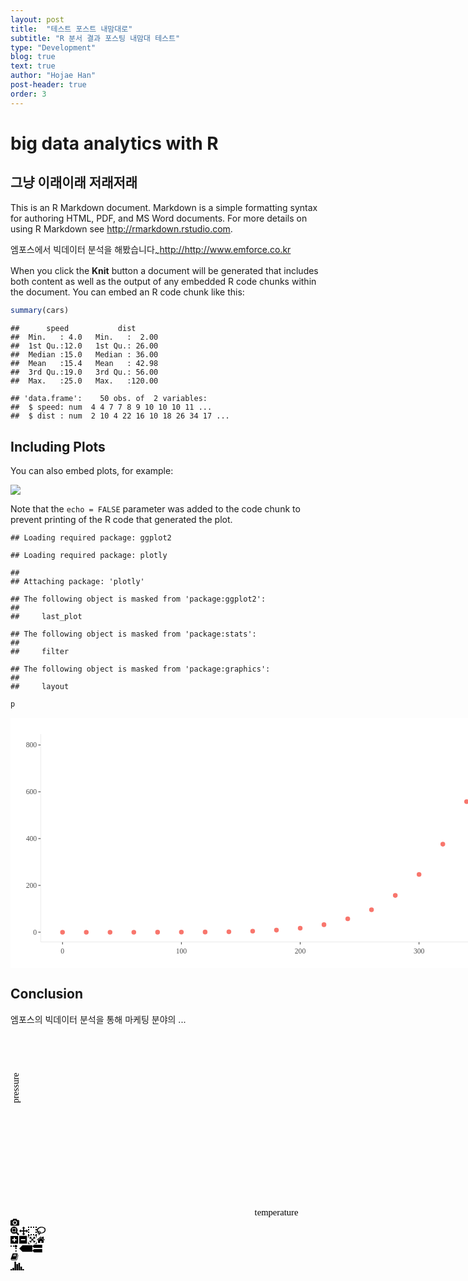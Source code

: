 ```yaml
---
layout: post
title:  "테스트 포스트 내맘대로"
subtitle: "R 분서 결과 포스팅 내맘대 테스트"
type: "Development"
blog: true
text: true
author: "Hojae Han"
post-header: true
order: 3
---
```


# big data analytics with R
## 그냥 이래이래 저래저래

This is an R Markdown document. Markdown is a simple formatting syntax for authoring HTML, PDF, and MS Word documents. For more details on using R Markdown see <http://rmarkdown.rstudio.com>.

엠포스에서 빅데이터 분석을 해봤습니다<sub>~</sub><http://http://www.emforce.co.kr>

When you click the **Knit** button a document will be generated that includes both content as well as the output of any embedded R code chunks within the document. You can embed an R code chunk like this:

``` r
summary(cars)
```

    ##      speed           dist       
    ##  Min.   : 4.0   Min.   :  2.00  
    ##  1st Qu.:12.0   1st Qu.: 26.00  
    ##  Median :15.0   Median : 36.00  
    ##  Mean   :15.4   Mean   : 42.98  
    ##  3rd Qu.:19.0   3rd Qu.: 56.00  
    ##  Max.   :25.0   Max.   :120.00

    ## 'data.frame':    50 obs. of  2 variables:
    ##  $ speed: num  4 4 7 7 8 9 10 10 10 11 ...
    ##  $ dist : num  2 10 4 22 16 10 18 26 34 17 ...

Including Plots
---------------

You can also embed plots, for example:

<img src="md_test_files/figure-markdown_github/pressure-1.png" style="display: block; margin: auto;" />

Note that the `echo = FALSE` parameter was added to the code chunk to prevent printing of the R code that generated the plot.

    ## Loading required package: ggplot2

    ## Loading required package: plotly

    ## 
    ## Attaching package: 'plotly'

    ## The following object is masked from 'package:ggplot2':
    ## 
    ##     last_plot

    ## The following object is masked from 'package:stats':
    ## 
    ##     filter

    ## The following object is masked from 'package:graphics':
    ## 
    ##     layout

``` r
p
```

<div id="htmlwidget-6c524e28b0b01266c4c6" style="width:100%;height:400px;" class="plotly html-widget html-widget-static-bound js-plotly-plot">
	<div class="plot-container plotly">
		<div class="svg-container" style="position: relative; width: 910px; height: 400px;">
			<svg class="main-svg" xmlns="http://www.w3.org/2000/svg" xmlns:xlink="http://www.w3.org/1999/xlink" width="910" height="400" style="background: rgb(255, 255, 255);"><defs id="defs-0a18e4"><g class="clips"><clippath id="clip0a18e4xyplot" class="plotclip"><rect width="753" height="332"></rect></clippath><clippath class="axesclip" id="clip0a18e4x"><rect x="49" y="0" width="753" height="400"></rect></clippath><clippath class="axesclip" id="clip0a18e4y"><rect x="0" y="26" width="910" height="332"></rect></clippath><clippath class="axesclip" id="clip0a18e4xy"><rect x="49" y="26" width="753" height="332"></rect></clippath></g><g class="gradients"></g></defs><g class="bglayer"><rect class="bg" x="49" y="26" width="753" height="332" style="fill: rgb(255, 255, 255); fill-opacity: 1; stroke-width: 0;"></rect></g><g class="draglayer cursor-crosshair"><g class="xy"><rect class="nsewdrag drag" data-subplot="xy" x="49" y="26" width="753" height="332" style="fill: transparent; stroke-width: 0; pointer-events: all;"></rect><rect class="nwdrag drag cursor-nw-resize" data-subplot="xy" x="29" y="6" width="20" height="20" style="fill: transparent; stroke-width: 0; pointer-events: all;"></rect><rect class="nedrag drag cursor-ne-resize" data-subplot="xy" x="802" y="6" width="20" height="20" style="fill: transparent; stroke-width: 0; pointer-events: all;"></rect><rect class="swdrag drag cursor-sw-resize" data-subplot="xy" x="29" y="358" width="20" height="20" style="fill: transparent; stroke-width: 0; pointer-events: all;"></rect><rect class="sedrag drag cursor-se-resize" data-subplot="xy" x="802" y="358" width="20" height="20" style="fill: transparent; stroke-width: 0; pointer-events: all;"></rect><rect class="ewdrag drag cursor-ew-resize" data-subplot="xy" x="124.3" y="358.5" width="602.4" height="20" style="fill: transparent; stroke-width: 0; pointer-events: all;"></rect><rect class="wdrag drag cursor-w-resize" data-subplot="xy" x="49" y="358.5" width="75.3" height="20" style="fill: transparent; stroke-width: 0; pointer-events: all;"></rect><rect class="edrag drag cursor-e-resize" data-subplot="xy" x="726.7" y="358.5" width="75.3" height="20" style="fill: transparent; stroke-width: 0; pointer-events: all;"></rect><rect class="nsdrag drag cursor-ns-resize" data-subplot="xy" x="28.5" y="59.2" width="20" height="265.6" style="fill: transparent; stroke-width: 0; pointer-events: all;"></rect><rect class="sdrag drag cursor-s-resize" data-subplot="xy" x="28.5" y="324.8" width="20" height="33.2" style="fill: transparent; stroke-width: 0; pointer-events: all;"></rect><rect class="ndrag drag cursor-n-resize" data-subplot="xy" x="28.5" y="26" width="20" height="33.2" style="fill: transparent; stroke-width: 0; pointer-events: all;"></rect></g></g><g class="layer-below"><g class="imagelayer"></g><g class="shapelayer"></g></g><g class="cartesianlayer"><g class="subplot xy"><g class="layer-subplot"><g class="shapelayer"></g><g class="imagelayer"></g></g><g class="gridlayer"><g class="x"></g><g class="y"></g></g><g class="zerolinelayer"></g><path class="xlines-below"></path><path class="ylines-below"></path><g class="overlines-below"></g><g class="xaxislayer-below"></g><g class="yaxislayer-below"></g><g class="overaxes-below"></g><g class="plot" transform="translate(49, 26)" clip-path="url(#clip0a18e4xyplot)"><g class="scatterlayer mlayer"><g class="trace scatter traceaced9a" style="stroke-miterlimit: 2; opacity: 1;"><g class="points"><path class="point" transform="translate(34.23,316.91)" d="M2.83,0A2.83,2.83 0 1,1 0,-2.83A2.83,2.83 0 0,1 2.83,0Z" style="opacity: 1; stroke-width: 1.88976px; fill: rgb(248, 118, 109); fill-opacity: 1; stroke: rgb(248, 118, 109); stroke-opacity: 1;"></path><path class="point" transform="translate(72.26,316.91)" d="M2.83,0A2.83,2.83 0 1,1 0,-2.83A2.83,2.83 0 0,1 2.83,0Z" style="opacity: 1; stroke-width: 1.88976px; fill: rgb(248, 118, 109); fill-opacity: 1; stroke: rgb(248, 118, 109); stroke-opacity: 1;"></path><path class="point" transform="translate(110.29,316.91)" d="M2.83,0A2.83,2.83 0 1,1 0,-2.83A2.83,2.83 0 0,1 2.83,0Z" style="opacity: 1; stroke-width: 1.88976px; fill: rgb(248, 118, 109); fill-opacity: 1; stroke: rgb(248, 118, 109); stroke-opacity: 1;"></path><path class="point" transform="translate(148.32,316.9)" d="M2.83,0A2.83,2.83 0 1,1 0,-2.83A2.83,2.83 0 0,1 2.83,0Z" style="opacity: 1; stroke-width: 1.88976px; fill: rgb(248, 118, 109); fill-opacity: 1; stroke: rgb(248, 118, 109); stroke-opacity: 1;"></path><path class="point" transform="translate(186.35,316.88)" d="M2.83,0A2.83,2.83 0 1,1 0,-2.83A2.83,2.83 0 0,1 2.83,0Z" style="opacity: 1; stroke-width: 1.88976px; fill: rgb(248, 118, 109); fill-opacity: 1; stroke: rgb(248, 118, 109); stroke-opacity: 1;"></path><path class="point" transform="translate(224.38,316.81)" d="M2.83,0A2.83,2.83 0 1,1 0,-2.83A2.83,2.83 0 0,1 2.83,0Z" style="opacity: 1; stroke-width: 1.88976px; fill: rgb(248, 118, 109); fill-opacity: 1; stroke: rgb(248, 118, 109); stroke-opacity: 1;"></path><path class="point" transform="translate(262.41,316.63)" d="M2.83,0A2.83,2.83 0 1,1 0,-2.83A2.83,2.83 0 0,1 2.83,0Z" style="opacity: 1; stroke-width: 1.88976px; fill: rgb(248, 118, 109); fill-opacity: 1; stroke: rgb(248, 118, 109); stroke-opacity: 1;"></path><path class="point" transform="translate(300.44,316.22)" d="M2.83,0A2.83,2.83 0 1,1 0,-2.83A2.83,2.83 0 0,1 2.83,0Z" style="opacity: 1; stroke-width: 1.88976px; fill: rgb(248, 118, 109); fill-opacity: 1; stroke: rgb(248, 118, 109); stroke-opacity: 1;"></path><path class="point" transform="translate(338.47,315.34)" d="M2.83,0A2.83,2.83 0 1,1 0,-2.83A2.83,2.83 0 0,1 2.83,0Z" style="opacity: 1; stroke-width: 1.88976px; fill: rgb(248, 118, 109); fill-opacity: 1; stroke: rgb(248, 118, 109); stroke-opacity: 1;"></path><path class="point" transform="translate(376.5,313.61)" d="M2.83,0A2.83,2.83 0 1,1 0,-2.83A2.83,2.83 0 0,1 2.83,0Z" style="opacity: 1; stroke-width: 1.88976px; fill: rgb(248, 118, 109); fill-opacity: 1; stroke: rgb(248, 118, 109); stroke-opacity: 1;"></path><path class="point" transform="translate(414.53,310.43)" d="M2.83,0A2.83,2.83 0 1,1 0,-2.83A2.83,2.83 0 0,1 2.83,0Z" style="opacity: 1; stroke-width: 1.88976px; fill: rgb(248, 118, 109); fill-opacity: 1; stroke: rgb(248, 118, 109); stroke-opacity: 1;"></path><path class="point" transform="translate(452.56,304.89)" d="M2.83,0A2.83,2.83 0 1,1 0,-2.83A2.83,2.83 0 0,1 2.83,0Z" style="opacity: 1; stroke-width: 1.88976px; fill: rgb(248, 118, 109); fill-opacity: 1; stroke: rgb(248, 118, 109); stroke-opacity: 1;"></path><path class="point" transform="translate(490.59,295.56)" d="M2.83,0A2.83,2.83 0 1,1 0,-2.83A2.83,2.83 0 0,1 2.83,0Z" style="opacity: 1; stroke-width: 1.88976px; fill: rgb(248, 118, 109); fill-opacity: 1; stroke: rgb(248, 118, 109); stroke-opacity: 1;"></path><path class="point" transform="translate(528.62,280.96)" d="M2.83,0A2.83,2.83 0 1,1 0,-2.83A2.83,2.83 0 0,1 2.83,0Z" style="opacity: 1; stroke-width: 1.88976px; fill: rgb(248, 118, 109); fill-opacity: 1; stroke: rgb(248, 118, 109); stroke-opacity: 1;"></path><path class="point" transform="translate(566.65,258.12)" d="M2.83,0A2.83,2.83 0 1,1 0,-2.83A2.83,2.83 0 0,1 2.83,0Z" style="opacity: 1; stroke-width: 1.88976px; fill: rgb(248, 118, 109); fill-opacity: 1; stroke: rgb(248, 118, 109); stroke-opacity: 1;"></path><path class="point" transform="translate(604.68,224.42)" d="M2.83,0A2.83,2.83 0 1,1 0,-2.83A2.83,2.83 0 0,1 2.83,0Z" style="opacity: 1; stroke-width: 1.88976px; fill: rgb(248, 118, 109); fill-opacity: 1; stroke: rgb(248, 118, 109); stroke-opacity: 1;"></path><path class="point" transform="translate(642.71,176.11)" d="M2.83,0A2.83,2.83 0 1,1 0,-2.83A2.83,2.83 0 0,1 2.83,0Z" style="opacity: 1; stroke-width: 1.88976px; fill: rgb(248, 118, 109); fill-opacity: 1; stroke: rgb(248, 118, 109); stroke-opacity: 1;"></path><path class="point" transform="translate(680.74,107.96)" d="M2.83,0A2.83,2.83 0 1,1 0,-2.83A2.83,2.83 0 0,1 2.83,0Z" style="opacity: 1; stroke-width: 1.88976px; fill: rgb(248, 118, 109); fill-opacity: 1; stroke: rgb(248, 118, 109); stroke-opacity: 1;"></path><path class="point" transform="translate(718.77,15.09)" d="M2.83,0A2.83,2.83 0 1,1 0,-2.83A2.83,2.83 0 0,1 2.83,0Z" style="opacity: 1; stroke-width: 1.88976px; fill: rgb(248, 118, 109); fill-opacity: 1; stroke: rgb(248, 118, 109); stroke-opacity: 1;"></path></g></g></g></g><g class="overplot"></g><path class="xlines-above crisp" d="M48,358.5H802" style="fill: none; stroke-width: 1px; stroke: rgb(235, 235, 235); stroke-opacity: 1;"></path><path class="ylines-above crisp" d="M48.5,26V358" style="fill: none; stroke-width: 1px; stroke: rgb(235, 235, 235); stroke-opacity: 1;"></path><g class="overlines-above"></g><g class="xaxislayer-above"><path class="xtick ticks crisp" d="M0,358.8320880033209v3.65296803652968" transform="translate(83.22999999999999,0)" style="stroke: rgb(51, 51, 51); stroke-opacity: 1; stroke-width: 1px;"></path><path class="xtick ticks crisp" d="M0,358.8320880033209v3.65296803652968" transform="translate(273.38,0)" style="stroke: rgb(51, 51, 51); stroke-opacity: 1; stroke-width: 1px;"></path><path class="xtick ticks crisp" d="M0,358.8320880033209v3.65296803652968" transform="translate(463.53,0)" style="stroke: rgb(51, 51, 51); stroke-opacity: 1; stroke-width: 1px;"></path><path class="xtick ticks crisp" d="M0,358.8320880033209v3.65296803652968" transform="translate(653.68,0)" style="stroke: rgb(51, 51, 51); stroke-opacity: 1; stroke-width: 1px;"></path><g class="xtick"><text text-anchor="middle" x="0" y="376.51245330012455" data-unformatted="0" data-math="N" transform="translate(83.22999999999999,0)" style="font-family: NanumGothic; font-size: 11.6895px; fill: rgb(77, 77, 77); fill-opacity: 1; white-space: pre;">0</text></g><g class="xtick"><text text-anchor="middle" x="0" y="376.51245330012455" data-unformatted="100" data-math="N" transform="translate(273.38,0)" style="font-family: NanumGothic; font-size: 11.6895px; fill: rgb(77, 77, 77); fill-opacity: 1; white-space: pre;">100</text></g><g class="xtick"><text text-anchor="middle" x="0" y="376.51245330012455" data-unformatted="200" data-math="N" transform="translate(463.53,0)" style="font-family: NanumGothic; font-size: 11.6895px; fill: rgb(77, 77, 77); fill-opacity: 1; white-space: pre;">200</text></g><g class="xtick"><text text-anchor="middle" x="0" y="376.51245330012455" data-unformatted="300" data-math="N" transform="translate(653.68,0)" style="font-family: NanumGothic; font-size: 11.6895px; fill: rgb(77, 77, 77); fill-opacity: 1; white-space: pre;">300</text></g></g><g class="yaxislayer-above"><path class="ytick ticks crisp" d="M48.16791199667912,0h-3.65296803652968" transform="translate(0,342.91)" style="stroke: rgb(51, 51, 51); stroke-opacity: 1; stroke-width: 1px;"></path><path class="ytick ticks crisp" d="M48.16791199667912,0h-3.65296803652968" transform="translate(0,268.02)" style="stroke: rgb(51, 51, 51); stroke-opacity: 1; stroke-width: 1px;"></path><path class="ytick ticks crisp" d="M48.16791199667912,0h-3.65296803652968" transform="translate(0,193.12)" style="stroke: rgb(51, 51, 51); stroke-opacity: 1; stroke-width: 1px;"></path><path class="ytick ticks crisp" d="M48.16791199667912,0h-3.65296803652968" transform="translate(0,118.23)" style="stroke: rgb(51, 51, 51); stroke-opacity: 1; stroke-width: 1px;"></path><path class="ytick ticks crisp" d="M48.16791199667912,0h-3.65296803652968" transform="translate(0,43.34)" style="stroke: rgb(51, 51, 51); stroke-opacity: 1; stroke-width: 1px;"></path><g class="ytick"><text text-anchor="end" x="42.17704441677044" y="4.09132420091325" data-unformatted="0" data-math="N" transform="translate(0,342.91)" style="font-family: NanumGothic; font-size: 11.6895px; fill: rgb(77, 77, 77); fill-opacity: 1; white-space: pre;">0</text></g><g class="ytick"><text text-anchor="end" x="42.17704441677044" y="4.09132420091325" data-unformatted="200" data-math="N" transform="translate(0,268.02)" style="font-family: NanumGothic; font-size: 11.6895px; fill: rgb(77, 77, 77); fill-opacity: 1; white-space: pre;">200</text></g><g class="ytick"><text text-anchor="end" x="42.17704441677044" y="4.09132420091325" data-unformatted="400" data-math="N" transform="translate(0,193.12)" style="font-family: NanumGothic; font-size: 11.6895px; fill: rgb(77, 77, 77); fill-opacity: 1; white-space: pre;">400</text></g><g class="ytick"><text text-anchor="end" x="42.17704441677044" y="4.09132420091325" data-unformatted="600" data-math="N" transform="translate(0,118.23)" style="font-family: NanumGothic; font-size: 11.6895px; fill: rgb(77, 77, 77); fill-opacity: 1; white-space: pre;">600</text></g><g class="ytick"><text text-anchor="end" x="42.17704441677044" y="4.09132420091325" data-unformatted="800" data-math="N" transform="translate(0,43.34)" style="font-family: NanumGothic; font-size: 11.6895px; fill: rgb(77, 77, 77); fill-opacity: 1; white-space: pre;">800</text></g></g><g class="overaxes-above"></g></g></g><g class="polarlayer"></g><g class="ternarylayer"></g><g class="geolayer"></g><g class="pielayer"></g><g class="glimages"></g></svg>
			<div class="gl-container">
			</div>
			<svg class="main-svg" xmlns="http://www.w3.org/2000/svg" xmlns:xlink="http://www.w3.org/1999/xlink" width="910" height="400"><defs id="topdefs-0a18e4"><g class="clips"></g><clippath id="legend0a18e4"><rect width="82.22047244094487" height="29.22047244094488" x="1.88976377952756" y="1.88976377952756"></rect></clippath></defs><g class="layer-above"><g class="imagelayer"></g><g class="shapelayer"><path data-index="0" fill-rule="evenodd" d="M49,358H802V26H49Z" style="opacity: 1; stroke: rgb(0, 0, 0); stroke-opacity: 0; fill: rgb(0, 0, 0); fill-opacity: 0; stroke-width: 0px;"></path></g></g><g class="infolayer"><g class="legend" pointer-events="all" transform="translate(817.0600000000001, 54.755905511810866)"><rect class="bg" shape-rendering="crispEdges" style="stroke: rgb(0, 0, 0); stroke-opacity: 0; fill: rgb(255, 255, 255); fill-opacity: 1; stroke-width: 1.88976px;" width="84.11023622047244" height="31.11023622047244" x="0.94488188976378" y="0.94488188976378"></rect><g class="scrollbox" transform="translate(0, 0)" clip-path="url(#legend0a18e4)"><g class="groups"><g class="traces" transform="translate(1.88976377952756, 16.38976377952756)" style="opacity: 1;"><g class="layers" style="opacity: 1;"><g class="legendfill"></g><g class="legendlines"></g><g class="legendsymbols"><g class="legendpoints"><path class="scatterpts" transform="translate(20,0)" d="M2.83,0A2.83,2.83 0 1,1 0,-2.83A2.83,2.83 0 0,1 2.83,0Z" style="opacity: 1; stroke-width: 1.88976px; fill: rgb(248, 118, 109); fill-opacity: 1; stroke: rgb(248, 118, 109); stroke-opacity: 1;"></path></g></g></g><text class="legendtext user-select-none" text-anchor="start" data-unformatted="trace 0" data-math="N" x="40" y="4.55890410958905" style="font-family: NanumGothic; font-size: 11.6895px; fill: rgb(0, 0, 0); fill-opacity: 1; white-space: pre;">trace 0</text><rect class="legendtoggle" pointer-events="all" x="0" y="-9.5" width="126" height="19" style="cursor: pointer; fill: rgb(0, 0, 0); fill-opacity: 0;"></rect></g></g></g><rect class="scrollbar" rx="20" ry="3" width="0" height="0" style="fill: rgb(128, 139, 164); fill-opacity: 1;" x="0" y="0"></rect></g><g class="g-gtitle"></g><g class="g-xtitle" transform="translate(0,-14.999792444997865)"><text class="xtitle" x="425.5" y="411.49979244499787" text-anchor="middle" data-unformatted="temperature" data-math="N" style="font-family: NanumGothic; font-size: 14.61px; fill: rgb(0, 0, 0); opacity: 1; font-weight: normal; white-space: pre;">temperature</text></g><g class="g-ytitle" transform="translate(3.3876953125,0)"><text class="ytitle" transform="rotate(-90,10.112079701120841,192)" x="10.112079701120841" y="192" text-anchor="middle" data-unformatted="pressure" data-math="N" style="font-family: NanumGothic; font-size: 14.61px; fill: rgb(0, 0, 0); opacity: 1; font-weight: normal; white-space: pre;">pressure</text></g><g class="annotation" data-index="0" style="opacity: 1;"><g class="annotation-text-g" transform="rotate(0,840.0600000000001,15.499999999999998)"><g class="cursor-pointer" transform="translate(817, 5)"><rect class="bg" x="0.5" y="0.5" width="45" height="20" style="stroke-width: 1px; stroke: rgb(0, 0, 0); stroke-opacity: 0; fill: rgb(0, 0, 0); fill-opacity: 0;"></rect><text class="annotation-text" text-anchor="middle" data-unformatted="colour" data-math="N" x="23.234375" y="15.5" style="font-family: NanumGothic; font-size: 14.6119px; fill: rgb(0, 0, 0); fill-opacity: 1; white-space: pre;">colour</text></g></g></g></g><g class="menulayer"></g><g class="zoomlayer"></g><g class="hoverlayer"></g></svg>
			<div class="modebar modebar--hover" style="z-index: 1;">
				<div class="modebar-group">
					<a rel="tooltip" class="modebar-btn" data-title="Download plot as a png" data-toggle="false" data-gravity="n"><svg height="1em" width="1em" viewbox="0 0 1000 1000"><path d="m500 450c-83 0-150-67-150-150 0-83 67-150 150-150 83 0 150 67 150 150 0 83-67 150-150 150z m400 150h-120c-16 0-34 13-39 29l-31 93c-6 15-23 28-40 28h-340c-16 0-34-13-39-28l-31-94c-6-15-23-28-40-28h-120c-55 0-100-45-100-100v-450c0-55 45-100 100-100h800c55 0 100 45 100 100v450c0 55-45 100-100 100z m-400-550c-138 0-250 112-250 250 0 138 112 250 250 250 138 0 250-112 250-250 0-138-112-250-250-250z m365 380c-19 0-35 16-35 35 0 19 16 35 35 35 19 0 35-16 35-35 0-19-16-35-35-35z" transform="matrix(1 0 0 -1 0 850)"></path></svg></a>
				</div>
				<div class="modebar-group">
					<a rel="tooltip" class="modebar-btn active" data-title="Zoom" data-attr="dragmode" data-val="zoom" data-toggle="false" data-gravity="n"><svg height="1em" width="1em" viewbox="0 0 1000 1000"><path d="m1000-25l-250 251c40 63 63 138 63 218 0 224-182 406-407 406-224 0-406-182-406-406s183-406 407-406c80 0 155 22 218 62l250-250 125 125z m-812 250l0 438 437 0 0-438-437 0z m62 375l313 0 0-312-313 0 0 312z" transform="matrix(1 0 0 -1 0 850)"></path></svg></a><a rel="tooltip" class="modebar-btn" data-title="Pan" data-attr="dragmode" data-val="pan" data-toggle="false" data-gravity="n"><svg height="1em" width="1em" viewbox="0 0 1000 1000"><path d="m1000 350l-187 188 0-125-250 0 0 250 125 0-188 187-187-187 125 0 0-250-250 0 0 125-188-188 186-187 0 125 252 0 0-250-125 0 187-188 188 188-125 0 0 250 250 0 0-126 187 188z" transform="matrix(1 0 0 -1 0 850)"></path></svg></a><a rel="tooltip" class="modebar-btn" data-title="Box Select" data-attr="dragmode" data-val="select" data-toggle="false" data-gravity="n"><svg height="1em" width="1em" viewbox="0 0 1000 1000"><path d="m0 850l0-143 143 0 0 143-143 0z m286 0l0-143 143 0 0 143-143 0z m285 0l0-143 143 0 0 143-143 0z m286 0l0-143 143 0 0 143-143 0z m-857-286l0-143 143 0 0 143-143 0z m857 0l0-143 143 0 0 143-143 0z m-857-285l0-143 143 0 0 143-143 0z m857 0l0-143 143 0 0 143-143 0z m-857-286l0-143 143 0 0 143-143 0z m286 0l0-143 143 0 0 143-143 0z m285 0l0-143 143 0 0 143-143 0z m286 0l0-143 143 0 0 143-143 0z" transform="matrix(1 0 0 -1 0 850)"></path></svg></a><a rel="tooltip" class="modebar-btn" data-title="Lasso Select" data-attr="dragmode" data-val="lasso" data-toggle="false" data-gravity="n"><svg height="1em" width="1.031em" viewbox="0 0 1031 1000"><path d="m1018 538c-36 207-290 336-568 286-277-48-473-256-436-463 10-57 36-108 76-151-13-66 11-137 68-183 34-28 75-41 114-42l-55-70 0 0c-2-1-3-2-4-3-10-14-8-34 5-45 14-11 34-8 45 4 1 1 2 3 2 5l0 0 113 140c16 11 31 24 45 40 4 3 6 7 8 11 48-3 100 0 151 9 278 48 473 255 436 462z m-624-379c-80 14-149 48-197 96 42 42 109 47 156 9 33-26 47-66 41-105z m-187-74c-19 16-33 37-39 60 50-32 109-55 174-68-42-25-95-24-135 8z m360 75c-34-7-69-9-102-8 8 62-16 128-68 170-73 59-175 54-244-5-9 20-16 40-20 61-28 159 121 317 333 354s407-60 434-217c28-159-121-318-333-355z" transform="matrix(1 0 0 -1 0 850)"></path></svg></a>
				</div>
				<div class="modebar-group">
					<a rel="tooltip" class="modebar-btn" data-title="Zoom in" data-attr="zoom" data-val="in" data-toggle="false" data-gravity="n"><svg height="1em" width="1em" viewbox="0 0 1000 1000"><path d="m1 787l0-875 875 0 0 875-875 0z m687-500l-187 0 0-187-125 0 0 187-188 0 0 125 188 0 0 187 125 0 0-187 187 0 0-125z" transform="matrix(1 0 0 -1 0 850)"></path></svg></a><a rel="tooltip" class="modebar-btn" data-title="Zoom out" data-attr="zoom" data-val="out" data-toggle="false" data-gravity="n"><svg height="1em" width="1em" viewbox="0 0 1000 1000"><path d="m0 788l0-876 875 0 0 876-875 0z m688-500l-500 0 0 125 500 0 0-125z" transform="matrix(1 0 0 -1 0 850)"></path></svg></a><a rel="tooltip" class="modebar-btn" data-title="Autoscale" data-attr="zoom" data-val="auto" data-toggle="false" data-gravity="n"><svg height="1em" width="1em" viewbox="0 0 1000 1000"><path d="m250 850l-187 0-63 0 0-62 0-188 63 0 0 188 187 0 0 62z m688 0l-188 0 0-62 188 0 0-188 62 0 0 188 0 62-62 0z m-875-938l0 188-63 0 0-188 0-62 63 0 187 0 0 62-187 0z m875 188l0-188-188 0 0-62 188 0 62 0 0 62 0 188-62 0z m-125 188l-1 0-93-94-156 156 156 156 92-93 2 0 0 250-250 0 0-2 93-92-156-156-156 156 94 92 0 2-250 0 0-250 0 0 93 93 157-156-157-156-93 94 0 0 0-250 250 0 0 0-94 93 156 157 156-157-93-93 0 0 250 0 0 250z" transform="matrix(1 0 0 -1 0 850)"></path></svg></a><a rel="tooltip" class="modebar-btn" data-title="Reset axes" data-attr="zoom" data-val="reset" data-toggle="false" data-gravity="n"><svg height="1em" width="0.9286em" viewbox="0 0 928.6 1000"><path d="m786 296v-267q0-15-11-26t-25-10h-214v214h-143v-214h-214q-15 0-25 10t-11 26v267q0 1 0 2t0 2l321 264 321-264q1-1 1-4z m124 39l-34-41q-5-5-12-6h-2q-7 0-12 3l-386 322-386-322q-7-4-13-4-7 2-12 7l-35 41q-4 5-3 13t6 12l401 334q18 15 42 15t43-15l136-114v109q0 8 5 13t13 5h107q8 0 13-5t5-13v-227l122-102q5-5 6-12t-4-13z" transform="matrix(1 0 0 -1 0 850)"></path></svg></a>
				</div>
				<div class="modebar-group">
					<a rel="tooltip" class="modebar-btn" data-title="Toggle Spike Lines" data-attr="_cartesianSpikesEnabled" data-val="on" data-toggle="false" data-gravity="n"><svg height="1em" width="1em" viewbox="0 0 1000 1000"><path d="M512 409c0-57-46-104-103-104-57 0-104 47-104 104 0 57 47 103 104 103 57 0 103-46 103-103z m-327-39l92 0 0 92-92 0z m-185 0l92 0 0 92-92 0z m370-186l92 0 0 93-92 0z m0-184l92 0 0 92-92 0z" transform="matrix(1.5 0 0 -1.5 0 850)"></path></svg></a><a rel="tooltip" class="modebar-btn active" data-title="Show closest data on hover" data-attr="hovermode" data-val="closest" data-toggle="false" data-gravity="ne"><svg height="1em" width="1.5em" viewbox="0 0 1500 1000"><path d="m375 725l0 0-375-375 375-374 0-1 1125 0 0 750-1125 0z" transform="matrix(1 0 0 -1 0 850)"></path></svg></a><a rel="tooltip" class="modebar-btn" data-title="Compare data on hover" data-attr="hovermode" data-val="x" data-toggle="false" data-gravity="ne"><svg height="1em" width="1.125em" viewbox="0 0 1125 1000"><path d="m187 786l0 2-187-188 188-187 0 0 937 0 0 373-938 0z m0-499l0 1-187-188 188-188 0 0 937 0 0 376-938-1z" transform="matrix(1 0 0 -1 0 850)"></path></svg></a>
				</div>
				<div class="modebar-group">
					<a rel="tooltip" class="modebar-btn" data-title="Collaborate" data-toggle="false" data-gravity="n"><svg height="1em" width="1.8181818181818181em" viewbox="0 0 1000 550"><path d="M487 375c7-10 9-23 5-36l-79-259c-3-12-11-23-22-31-11-8-22-12-35-12l-263 0c-15 0-29 5-43 15-13 10-23 23-28 37-5 13-5 25-1 37 0 0 0 3 1 7 1 5 1 8 1 11 0 2 0 4-1 6 0 3-1 5-1 6 1 2 2 4 3 6 1 2 2 4 4 6 2 3 4 5 5 7 5 7 9 16 13 26 4 10 7 19 9 26 0 2 0 5 0 9-1 4-1 6 0 8 0 2 2 5 4 8 3 3 5 5 5 7 4 6 8 15 12 26 4 11 7 19 7 26 1 1 0 4 0 9-1 4-1 7 0 8 1 2 3 5 6 8 4 4 6 6 6 7 4 5 8 13 13 24 4 11 7 20 7 28 1 1 0 4 0 7-1 3-1 6-1 7 0 2 1 4 3 6 1 1 3 4 5 6 2 3 3 5 5 6 1 2 3 5 4 9 2 3 3 7 5 10 1 3 2 6 4 10 2 4 4 7 6 9 2 3 4 5 7 7 3 2 7 3 11 3 3 0 8 0 13-1l0-1c7 2 12 2 14 2l218 0c14 0 25-5 32-16 8-10 10-23 6-37l-79-259c-7-22-13-37-20-43-7-7-19-10-37-10l-248 0c-5 0-9-2-11-5-2-3-2-7 0-12 4-13 18-20 41-20l264 0c5 0 10 2 16 5 5 3 8 6 10 11l85 282c2 5 2 10 2 17 7-3 13-7 17-13z m-304 0c-1-3-1-5 0-7 1-1 3-2 6-2l174 0c2 0 4 1 7 2 2 2 4 4 5 7l6 18c0 3 0 5-1 7-1 1-3 2-6 2l-173 0c-3 0-5-1-8-2-2-2-4-4-4-7z m-24-73c-1-3-1-5 0-7 2-2 3-2 6-2l174 0c2 0 5 0 7 2 3 2 4 4 5 7l6 18c1 2 0 5-1 6-1 2-3 3-5 3l-174 0c-3 0-5-1-7-3-3-1-4-4-5-6z" transform="matrix(1 0 0 -1 0 500)"></path></svg></a>
				</div>
				<div class="modebar-group">
					<a href="https://plot.ly/" target="_blank" data-title="Produced with Plotly" class="modebar-btn plotlyjsicon modebar-btn--logo"><svg height="1em" width="1.542em" viewbox="0 0 1542 1000"><path d="m0-10h182v-140h-182v140z m228 146h183v-286h-183v286z m225 714h182v-1000h-182v1000z m225-285h182v-715h-182v715z m225 142h183v-857h-183v857z m231-428h182v-429h-182v429z m225-291h183v-138h-183v138z" transform="matrix(1 0 0 -1 0 850)"></path></svg></a>
				</div>
			</div>
		</div>
	</div>
</div>


Conclusion
----------

엠포스의 빅데이터 분석을 통해 마케팅 분야의 ...
